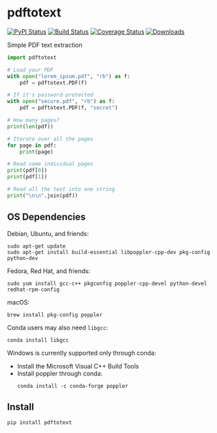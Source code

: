 # pdftotext

[![PyPI Status](https://img.shields.io/pypi/v/pdftotext.svg)](https://pypi.python.org/pypi/pdftotext)
[![Build Status](https://travis-ci.org/jalan/pdftotext.svg?branch=master)](https://travis-ci.org/jalan/pdftotext)
[![Coverage Status](https://coveralls.io/repos/github/jalan/pdftotext/badge.svg?branch=master)](https://coveralls.io/github/jalan/pdftotext?branch=master)
[![Downloads](https://img.shields.io/pypi/dm/pdftotext.svg)](https://pypistats.org/packages/pdftotext)

Simple PDF text extraction

```python
import pdftotext

# Load your PDF
with open("lorem_ipsum.pdf", "rb") as f:
    pdf = pdftotext.PDF(f)

# If it's password-protected
with open("secure.pdf", "rb") as f:
    pdf = pdftotext.PDF(f, "secret")

# How many pages?
print(len(pdf))

# Iterate over all the pages
for page in pdf:
    print(page)

# Read some individual pages
print(pdf[0])
print(pdf[1])

# Read all the text into one string
print("\n\n".join(pdf))
```


## OS Dependencies

Debian, Ubuntu, and friends:

```
sudo apt-get update
sudo apt-get install build-essential libpoppler-cpp-dev pkg-config python-dev
```

Fedora, Red Hat, and friends:

```
sudo yum install gcc-c++ pkgconfig poppler-cpp-devel python-devel redhat-rpm-config
```

macOS:

```
brew install pkg-config poppler
```

Conda users may also need `libgcc`:

```
conda install libgcc
```

Windows is currently supported only through conda:

 - Install the Microsoft Visual C++ Build Tools
 - Install poppler through conda:
   ```
   conda install -c conda-forge poppler
   ```


## Install

```
pip install pdftotext
```
